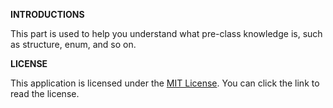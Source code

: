 **INTRODUCTIONS**  

This part is used to help you understand what pre-class knowledge is, such as structure, enum, and so on.  

**LICENSE**  

This application is licensed under the [MIT License](LICENSE). You can click the link to read the license.

